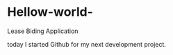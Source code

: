 # Hellow-world-
Lease Biding  Application 


today I started Github for my next development project.
